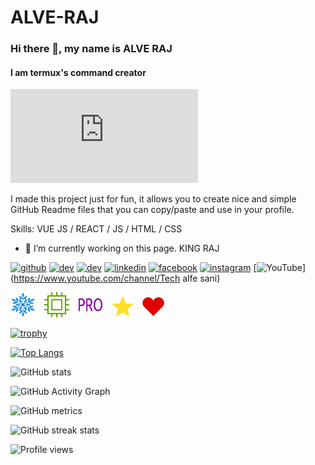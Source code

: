 # ALVE-RAJ
### Hi there 👋, my name is ALVE RAJ
#### I am termux's  command creator
![I am termux's  command creator](https://m.facebook.com/photo.php?fbid=1880552349001992&id=100011417365908&set=a.194886677568576&source=44&refid=17)

I made this project just for fun, it allows you to create nice and simple GitHub Readme files that you can copy/paste and use in your profile.

Skills: VUE JS / REACT / JS / HTML / CSS

- 🔭 I’m currently working on this page. KING RAJ 


[<img src='https://cdn.jsdelivr.net/npm/simple-icons@3.0.1/icons/github.svg' alt='github' height='40'>](https://github.com/https://github.com/ALFU-SANI)  [<img src='https://cdn.jsdelivr.net/npm/simple-icons@3.0.1/icons/dev-dot-to.svg' alt='dev' height='40'>](https://dev.to/https://github.com/ALFU-SANI)  [<img src='https://cdn.jsdelivr.net/npm/simple-icons@3.0.1/icons/hashnode.svg' alt='dev' height='40'>](https://github.com/ALFU-SANI)  [<img src='https://cdn.jsdelivr.net/npm/simple-icons@3.0.1/icons/linkedin.svg' alt='linkedin' height='40'>](https://www.linkedin.com/in/https://github.com/ALFU-SANI/)  [<img src='https://cdn.jsdelivr.net/npm/simple-icons@3.0.1/icons/facebook.svg' alt='facebook' height='40'>](https://www.facebook.com/https://www.facebook.com/Pranto.AHmeD.007)  [<img src='https://cdn.jsdelivr.net/npm/simple-icons@3.0.1/icons/instagram.svg' alt='instagram' height='40'>](https://www.instagram.com/https://www.facebook.com/Pranto.AHmeD.007/)  [<img src='https://cdn.jsdelivr.net/npm/simple-icons@3.0.1/icons/youtube.svg' alt='YouTube' height='40'>](https://www.youtube.com/channel/Tech alfe sani)  

<a href='https://archiveprogram.github.com/'><img src='https://raw.githubusercontent.com/acervenky/animated-github-badges/master/assets/acbadge.gif' width='40' height='40'></a> <a href='https://docs.github.com/en/developers'><img src='https://raw.githubusercontent.com/acervenky/animated-github-badges/master/assets/devbadge.gif' width='40' height='40'></a> <a href='https://github.com/pricing'><img src='https://raw.githubusercontent.com/acervenky/animated-github-badges/master/assets/pro.gif' width='40' height='40'></a> <a href='https://stars.github.com/'><img src='https://raw.githubusercontent.com/acervenky/animated-github-badges/master/assets/starbadge.gif' width='35' height='35'></a> <a href='https://docs.github.com/en/github/supporting-the-open-source-community-with-github-sponsors'><img src='https://raw.githubusercontent.com/acervenky/animated-github-badges/master/assets/sponsorbadge.gif' width='35' height='35'></a> 

[![trophy](https://github-profile-trophy.vercel.app/?username=https://github.com/ALFU-SANI)](https://github.com/ryo-ma/github-profile-trophy)

[![Top Langs](https://github-readme-stats.vercel.app/api/top-langs/?username=https://github.com/ALFU-SANI)](https://github.com/anuraghazra/github-readme-stats)

![GitHub stats](https://github-readme-stats.vercel.app/api?username=https://github.com/ALFU-SANI&show_icons=true)  

![GitHub Activity Graph](https://activity-graph.herokuapp.com/graph?username=https://github.com/ALFU-SANI)  

![GitHub metrics](https://metrics.lecoq.io/https://github.com/ALFU-SANI)  

![GitHub streak stats](https://github-readme-streak-stats.herokuapp.com/?user=https://github.com/ALFU-SANI)  

![Profile views](https://gpvc.arturio.dev/https://github.com/ALFU-SANI)  
